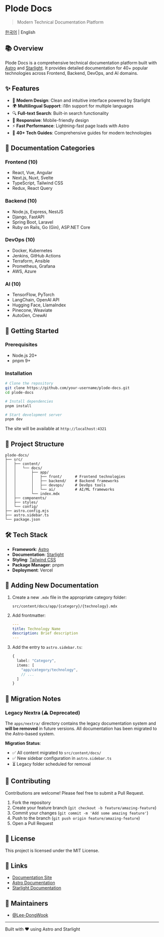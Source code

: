# Plode Docs

> Modern Technical Documentation Platform

[한국어](./README.ko.md) | English

## 📚 Overview

Plode Docs is a comprehensive technical documentation platform built with [Astro](https://astro.build) and [Starlight](https://starlight.astro.build). It provides detailed documentation for 40+ popular technologies across Frontend, Backend, DevOps, and AI domains.

## ✨ Features

- 🎨 **Modern Design**: Clean and intuitive interface powered by Starlight
- 🌍 **Multilingual Support**: i18n support for multiple languages
- 🔍 **Full-text Search**: Built-in search functionality
- 📱 **Responsive**: Mobile-friendly design
- ⚡ **Fast Performance**: Lightning-fast page loads with Astro
- 🎯 **40+ Tech Guides**: Comprehensive guides for modern technologies

## 📖 Documentation Categories

### Frontend (10)
- React, Vue, Angular
- Next.js, Nuxt, Svelte
- TypeScript, Tailwind CSS
- Redux, React Query

### Backend (10)
- Node.js, Express, NestJS
- Django, FastAPI
- Spring Boot, Laravel
- Ruby on Rails, Go (Gin), ASP.NET Core

### DevOps (10)
- Docker, Kubernetes
- Jenkins, GitHub Actions
- Terraform, Ansible
- Prometheus, Grafana
- AWS, Azure

### AI (10)
- TensorFlow, PyTorch
- LangChain, OpenAI API
- Hugging Face, LlamaIndex
- Pinecone, Weaviate
- AutoGen, CrewAI

## 🚀 Getting Started

### Prerequisites

- Node.js 20+
- pnpm 9+

### Installation

```bash
# Clone the repository
git clone https://github.com/your-username/plode-docs.git
cd plode-docs

# Install dependencies
pnpm install

# Start development server
pnpm dev
```

The site will be available at `http://localhost:4321`

## 📁 Project Structure

```
plode-docs/
├── src/
│   ├── content/
│   │   └── docs/
│   │       ├── app/
│   │       │   ├── front/      # Frontend technologies
│   │       │   ├── backend/    # Backend frameworks
│   │       │   ├── devops/     # DevOps tools
│   │       │   └── ai/         # AI/ML frameworks
│   │       └── index.mdx
│   ├── components/
│   ├── styles/
│   └── config/
├── astro.config.mjs
├── astro.sidebar.ts
└── package.json
```

## 🛠️ Tech Stack

- **Framework**: [Astro](https://astro.build)
- **Documentation**: [Starlight](https://starlight.astro.build)
- **Styling**: [Tailwind CSS](https://tailwindcss.com)
- **Package Manager**: pnpm
- **Deployment**: Vercel

## 📝 Adding New Documentation

1. Create a new `.mdx` file in the appropriate category folder:
   ```
   src/content/docs/app/{category}/{technology}.mdx
   ```

2. Add frontmatter:
   ```yaml
   ---
   title: Technology Name
   description: Brief description
   ---
   ```

3. Add the entry to `astro.sidebar.ts`:
   ```typescript
   {
     label: "Category",
     items: [
       "app/category/technology",
       // ...
     ]
   }
   ```

## 🔄 Migration Notes

### Legacy Nextra (⚠️ Deprecated)

The `apps/nextra/` directory contains the legacy documentation system and **will be removed** in future versions. All documentation has been migrated to the Astro-based system.

**Migration Status**:
- ✅ All content migrated to `src/content/docs/`
- ✅ New sidebar configuration in `astro.sidebar.ts`
- ⏳ Legacy folder scheduled for removal

## 🤝 Contributing

Contributions are welcome! Please feel free to submit a Pull Request.

1. Fork the repository
2. Create your feature branch (`git checkout -b feature/amazing-feature`)
3. Commit your changes (`git commit -m 'Add some amazing feature'`)
4. Push to the branch (`git push origin feature/amazing-feature`)
5. Open a Pull Request

## 📄 License

This project is licensed under the MIT License.

## 🔗 Links

- [Documentation Site](https://plode-docs.vercel.app)
- [Astro Documentation](https://docs.astro.build)
- [Starlight Documentation](https://starlight.astro.build)

## 👥 Maintainers

- [@Lee-DongWook](https://github.com/Lee-DongWook)

---

Built with ❤️ using Astro and Starlight

